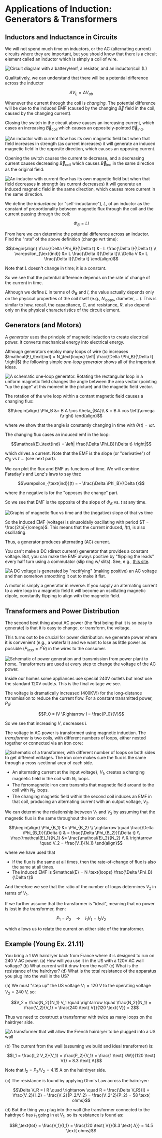 # Applications of Induction: Generators & Transformers

## Inductors and Inductance in Circuits

We will not spend much time on inductors, or the AC (alternating current) circuits where they are important, but you should know that there is a circuit element called an inductor which is simply a coil of wire.

![Circuit diagram with a battery/emf, a resistor, and an inductor/coil (L)](images/16_inductor-circuit.png)

Qualitatively, we can understand that there will be a potential difference across the inductor
```math
\Delta V_L = \Delta V_{ab}
```
Whenever the current through the coil is *changing*. The potential difference will be due to the induced EMF (caused by the changing $\vec{B}$ field in the coil, caused by the changing current).

Closing the switch in the circuit above causes an increasing current, which cases an increasing $\vec{B}_\text{coil}$ which causes an oppositely-pointed $\vec{B}_\text{ind}$.

![An inductor with current flow has its own magnetic field but when that field increases in strength (as current increases) it will generate an induced magnetic field in the opposite direction, which causes an opposing current.](images/16_inductors-with-current.png)

Opening the switch causes the current to decrease, and a  decreasing current causes decreasing $\vec{B}_\text{coil}$ which causes $\vec{B}_\text{ind}$ in the same direction as the original field:

![An inductor with current flow has its own magnetic field but when that field decreases in strength (as current decreases) it will generate an induced magnetic field in the same direction, which causes more  current in the same direction.](images/16_inductors-with-current-two.png)

We define the *inductance* (or "self-inductance"), $L$, of an inductor as the constant of proportionality between magnetic flux through the coil and the current passing through the coil:
```math
\Phi_B = L I
```
From here we can determine the potential difference across an inductor. Find the "rate" of the above definition (change wrt time):
```math
\begin{align}
\frac{\Delta \Phi_B}{\Delta t} &= L \frac{\Delta I}{\Delta t} \\
\varepsilon_{\text{ind}} &= L \frac{\Delta I}{\Delta t}\\
\Delta V &= L \frac{\Delta I}{\Delta t}
\end{align}
```
Note that $L$ doesn't change in time; it is a constant.

So we see that the potential difference depends on the rate of change of the current in time.

Although we define $L$ in terms of $\Phi_B$ and $I$, the value actually depends only on the physical properties of the coil itself (e.g., $N_{\text{loops}}$, diameter, ...). This is similar to how, recall, the capacitance, $C$, and resistance, $R$, also depend only on the physical characteristics of the circuit element.

## Generators (and Motors)

A *generator* uses the principle of magnetic induction to create electrical power. It converts mechanical energy into electrical energy.

Although generators employ many loops of wire (to increases $\mathcal{E}_\text{ind} = N_\text{loops} \left| \frac{\Delta \Phi_B}{\Delta t} \right|$) the following simple *one-loop generator* shows all of the important ideas.

![A schematic one-loop generator. Rotating the rectangular loop in a uniform magnetic field changes the angle between the area vector (pointing "up the page" at this moment in the picture) and the magnetic field vector.](images/16_generator.png)

The rotation of the wire loop within a contant magnetic field causes a changing flux:
```math
\begin{align}
\Phi_B &= B A \cos \theta_{BA}\\
& = B A cos \left(\omega t\right)
\end{align}
```
where we show that the angle is constantly changing in time with $\theta(t) = \omega t$.

The changing flux cases an induced emf in the loop:
```math
\mathcal{E}_\text{ind} = \left| \frac{\Delta \Phi_B}{\Delta t} \right|
```
which drives a current. Note that the EMF is the slope (or "derivative") of $\Phi_B$ vs $t$ ... (see next part).

We can plot the flux and EMF as functions of time. We will combine Faraday's and Lenz's laws to say that:
```math
\varepsilon_{\text{ind}}(t) = - \frac{\Delta \Phi_B}{\Delta t}
```
where the negative is for the "opposes the change" part.

So we see that EMF is the opposite of the slope of $\Phi_B$ vs. $t$ at any time.

![Graphs of magnetic flux vs time and the (negative) slope of that vs time](images/16_sinusoidal-flux.png)

So the induced EMF (voltage) is sinusoidally oscillating with period $T = \frac{2\pi}{\omega}$. This means that the current induced, $I(t)$, is also oscillating. 

Thus, a generator produces alternating (AC) current.

You can't make a DC (direct current) generator that provides a constant voltage. But, you can make the EMF always positive by "flipping the leads" every half turn using a commutator (slip ring w/ slits).  See, e.g., [this site](https://farside.ph.utexas.edu/teaching/316/lectures/node91.html).

![A DC voltage is generated by "rectifying" (making positive) an AC voltage and then somehow smoothing it out to make it flat.](images/16_dc-flux.png)

A motor is simply a generator in reverse. If you supply an alternating current to a wire loop in a magnetic field it will become an oscillating magnetic dipole, constantly flipping to align with the magnetic field.

## Transformers and Power Distribution

The second best thing about AC power (the first being that it is so easy to generate) is that it is easy to change, or transform, the voltage.

This turns out to be crucial for power distribution: we generate power where it is convenient (e.g., a waterfall) and we want to lose as little power as possible ($P_{loss} = I^2R$) in the wires to the consumer.

![Schematic of power generation and transmission from power plant to home.  Transformers are used at every step to change the voltage of the AC power.](images/16_power-generation-and-distribution.png)

Inside our homes some appliances use special 240V outlets but most use the standard 120V outlets. This is the final voltage we see.

The voltage is dramatically increased (400KV!) for the long-distance transmission to reduce the current flow. For a constant transmitted power, $P_0$:
```math
P_0 = IV \Rightarrow I = \frac{P_0}{V}
```
So we see that increasing $V$, decreases $I$.

The voltage in AC power is transformed using magnetic induction. The *transformer* is two coils, with different numbers of loops, either nested together or connected via an iron core:

![Schematic of a transformer, with different number of loops on both sides to get different voltages. The iron core makes sure the flux is the same through a cross-sectional area of each side.](images/16_transformer.png)

- An alternating current at the input voltage}, $V_1$, creates a changing magnetic field in the coil with $N_1$ loops.
- The ferromagnetic iron core transmits that magnetic field around to the coil with $N_2$ loops.
- The changing magnetic field within the second coil induces an EMF in that coil, producing an alternating current with an output voltage, $V_2$.

We can determine the relationship between $V_1$ and $V_2$ by assuming that the magnetic flux is the same throughout the iron core:
```math
\begin{align}
\Phi_{B_1} &= \Phi_{B_2} \\
\rightarrow \quad \frac{\Delta \Phi_{B_1}}{\Delta t} & = \frac{\Delta \Phi_{B_2}}{\Delta t} \\
\frac{\mathcal{E}_1}{N_1} &= \frac{\mathcal{E}_2}{N_2} \\
& \rightarrow \quad V_2 = \frac{V_1}{N_1}
\end{align}
```
where we have used that 
- If the flux is the same at all times, then the rate-of-change of flux is also the same at all times.
- The induced EMF is $\mathcal{E} = N_\text{loops} \frac{\Delta \Phi_B}{\Delta t}$

And therefore we see that the ratio of the number of loops determines $V_2$ in terms of $V_1$.

If we further assume that the transformer is "ideal", meaning that no power is lost in the transformer, then:
```math
P_1 = P_2 \quad \rightarrow \quad I_1 V_1 = I_2 V_2  
```
which allows us to relate the current on either side of the transformer.

## Example (Young Ex. 21.11)

You bring a 1 kW hairdryer back from France where it is designed to run on 240 V AC power. (a) How will you use it in the US with a 120V AC wall voltage? (b) What current will it draw from the wall?  (c) What is the resistance of the hairdryer?  (d) What is the total resistance of the apparatus you plug into the wall in the US?

(a) We must "step up" the US voltage $V_1 = 120$ V to the operating voltage $V_2 = 240$ V, so:
```math
V_2 = \frac{N_2}{N_1} V_1 \quad \rightarrow \quad \frac{N_2}{N_1} = \frac{V_2}{V_1} = \frac{240 \text{ V}}{120 \text{ V}} = 2
```
Thus we need to construct a transformer with twice as many loops on the hairdryer side.

![A transformer that will allow the French hairdryer to be plugged into a US wall](images/16_hairdryer-transformer.png)

(b) The current from the wall (assuming we build and ideal transformer) is:
```math
I_1 = \frac{I_2 V_2}{V_1} = \frac{P_2}{V_1} = \frac{1 \text{ kW}}{120 \text{ V}} = 8.3 \text{ A}
```
Note that $I_2 = P_2 / V_2 = 4.15$ A on the hairdryer side.

(c) The resistance is found by applying Ohm's Law across the hairdryer:
```math
\Delta V_R = I R \quad \rightarrow \quad R = \frac{\Delta V_R}{I} = \frac{V_2}{I_2} = \frac{V_2}{P_2/V_2} = \frac{V_2^2}{P_2} = 58 \text{ ohms}
```

(d) But the thing you plug into the wall (the transformer connected to the hairdryer) has $I_1$ going in at $V_1$, so its resistance is found as:
```math
R_\text{tot} = \frac{V_1}{I_1} = \frac{120 \text{ V}}{8.3 \text{ A}} = 14.5 \text{ ohms}
```





